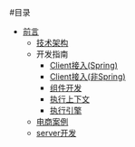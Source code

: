 #目录
* [前言](README.md)
  * [技术架构](arch/arch.md)
  * 开发指南
    * [Client接入(Spring)](client/clientSpring.md)
    * [Client接入(非Spring)](client/clientNoSpring.md)
    * [组件开发](client/nodeDevelop.md)
    * [执行上下文](client/runnerContext.md)
    * [执行引擎](client/runnerEngine.md)
  * [电商案例](demo/mall/mallDemo.md)
  * [server开发](client/serverSummary.md)
